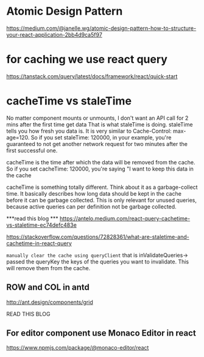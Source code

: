 # Atomic Design Pattern
https://medium.com/@janelle.wg/atomic-design-pattern-how-to-structure-your-react-application-2bb4d9ca5f97



# for caching we use react query
https://tanstack.com/query/latest/docs/framework/react/quick-start

# cacheTime vs staleTime
No matter component mounts or unmounts, I don't want an API call for 2 mins after the first time get data
That is what staleTime is doing. staleTime tells you how fresh you data is. It is very similar to Cache-Control: max-age=120.
So if you set staleTime: 120000, in your example, you're guaranteed to not get another network request for two minutes after the first successful one.

cacheTime is the time after which the data will be removed from the cache. So if you set
cacheTime: 120000, you're saying "I want to keep this data in the cache 


cacheTime is something totally different. Think about it as a garbage-collect time. It basically describes how long data should be kept in the cache before it can be garbage collected. This is only relevant for unused queries, because active queries can per definition not be garbage collected.

***read this blog ***
https://antelo.medium.com/react-query-cachetime-vs-staletime-ec74defc483e

https://stackoverflow.com/questions/72828361/what-are-staletime-and-cachetime-in-react-query

`manually clear the cache using queryClient`
that is inValidateQueries-> passed the queryKey 
the keys of the queries you want to invalidate. This will remove them from the cache.


## ROW and COL in antd
http://ant.design/components/grid

READ THIS BLOG


## For editor component use Monaco Editor in react
https://www.npmjs.com/package/@monaco-editor/react

